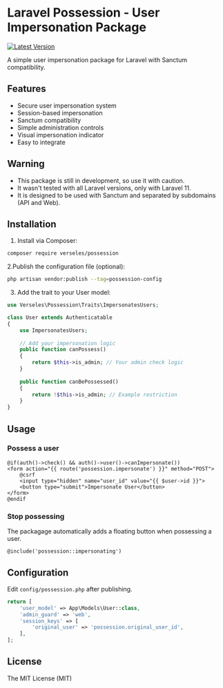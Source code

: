 # Laravel Possession - User Impersonation Package

[![Latest Version](https://img.shields.io/packagist/v/verseles/possession.svg?style=flat-square)](https://packagist.org/packages/verseles/possession)

A simple user impersonation package for Laravel with Sanctum compatibility.

## Features

- Secure user impersonation system
- Session-based impersonation
- Sanctum compatibility
- Simple administration controls
- Visual impersonation indicator
- Easy to integrate

## Warning

- This package is still in development, so use it with caution.
- It wasn't tested with all Laravel versions, only with Laravel 11.
- It is designed to be used with Sanctum and separated by subdomains (API and Web).

## Installation

1. Install via Composer:
```bash
composer require verseles/possession
```

2.Publish the configuration file (optional):
```bash
php artisan vendor:publish --tag=possession-config
```

3. Add the trait to your User model:
```php
use Verseles\Possession\Traits\ImpersonatesUsers;

class User extends Authenticatable
{
    use ImpersonatesUsers;
    
    // Add your impersonation logic
    public function canPossess()
    {
        return $this->is_admin; // Your admin check logic
    }
    
    public function canBePossessed()
    {
        return !$this->is_admin; // Example restriction
    }
}
```

## Usage

### Possess a user

```blade
@if(auth()->check() && auth()->user()->canImpersonate())
<form action="{{ route('possession.impersonate') }}" method="POST">
    @csrf
    <input type="hidden" name="user_id" value="{{ $user->id }}">
    <button type="submit">Impersonate User</button>
</form>
@endif
```

### Stop possessing

The packagage automatically adds a floating button when possessing a user.
```blade
@include('possession::impersonating')
```

## Configuration

Edit `config/possession.php` after publishing.

```php
return [
    'user_model' => App\Models\User::class,
    'admin_guard' => 'web',
    'session_keys' => [
        'original_user' => 'possession.original_user_id',
    ],
];
```

## License

The MIT License (MIT)
